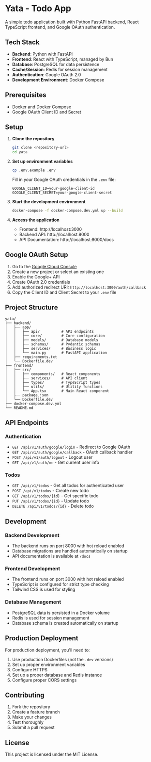 # Yata - Todo App

A simple todo application built with Python FastAPI backend, React TypeScript frontend, and Google OAuth authentication.

## Tech Stack

- **Backend**: Python with FastAPI
- **Frontend**: React with TypeScript, managed by Bun
- **Database**: PostgreSQL for data persistence
- **Cache/Session**: Redis for session management
- **Authentication**: Google OAuth 2.0
- **Development Environment**: Docker Compose

## Prerequisites

- Docker and Docker Compose
- Google OAuth Client ID and Secret

## Setup

1. **Clone the repository**
   ```bash
   git clone <repository-url>
   cd yata
   ```

2. **Set up environment variables**
   ```bash
   cp .env.example .env
   ```
   
   Fill in your Google OAuth credentials in the `.env` file:
   ```
   GOOGLE_CLIENT_ID=your-google-client-id
   GOOGLE_CLIENT_SECRET=your-google-client-secret
   ```

3. **Start the development environment**
   ```bash
   docker-compose -f docker-compose.dev.yml up --build
   ```

4. **Access the application**
   - Frontend: http://localhost:3000
   - Backend API: http://localhost:8000
   - API Documentation: http://localhost:8000/docs

## Google OAuth Setup

1. Go to the [Google Cloud Console](https://console.cloud.google.com/)
2. Create a new project or select an existing one
3. Enable the Google+ API
4. Create OAuth 2.0 credentials
5. Add authorized redirect URI: `http://localhost:3000/auth/callback`
6. Copy the Client ID and Client Secret to your `.env` file

## Project Structure

```
yata/
├── backend/
│   ├── app/
│   │   ├── api/          # API endpoints
│   │   ├── core/         # Core configuration
│   │   ├── models/       # Database models
│   │   ├── schemas/      # Pydantic schemas
│   │   ├── services/     # Business logic
│   │   └── main.py       # FastAPI application
│   ├── requirements.txt
│   └── Dockerfile.dev
├── frontend/
│   ├── src/
│   │   ├── components/   # React components
│   │   ├── services/     # API client
│   │   ├── types/        # TypeScript types
│   │   ├── utils/        # Utility functions
│   │   └── App.tsx       # Main React component
│   ├── package.json
│   └── Dockerfile.dev
├── docker-compose.dev.yml
└── README.md
```

## API Endpoints

### Authentication
- `GET /api/v1/auth/google/login` - Redirect to Google OAuth
- `GET /api/v1/auth/google/callback` - OAuth callback handler
- `POST /api/v1/auth/logout` - Logout user
- `GET /api/v1/auth/me` - Get current user info

### Todos
- `GET /api/v1/todos` - Get all todos for authenticated user
- `POST /api/v1/todos` - Create new todo
- `GET /api/v1/todos/{id}` - Get specific todo
- `PUT /api/v1/todos/{id}` - Update todo
- `DELETE /api/v1/todos/{id}` - Delete todo

## Development

### Backend Development
- The backend runs on port 8000 with hot reload enabled
- Database migrations are handled automatically on startup
- API documentation is available at `/docs`

### Frontend Development
- The frontend runs on port 3000 with hot reload enabled
- TypeScript is configured for strict type checking
- Tailwind CSS is used for styling

### Database Management
- PostgreSQL data is persisted in a Docker volume
- Redis is used for session management
- Database schema is created automatically on startup

## Production Deployment

For production deployment, you'll need to:

1. Use production Dockerfiles (not the `.dev` versions)
2. Set up proper environment variables
3. Configure HTTPS
4. Set up a proper database and Redis instance
5. Configure proper CORS settings

## Contributing

1. Fork the repository
2. Create a feature branch
3. Make your changes
4. Test thoroughly
5. Submit a pull request

## License

This project is licensed under the MIT License.